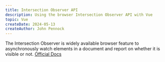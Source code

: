 ```yaml
---
title: Intersection Observer API
description: Using the browser Intersection Observer API with Vue
topic: Vue
createDate: 2024-05-13
createAuthor: John Pennock
---
```

The Intersection Observer is widely available browser feature to asynchronously watch elements in a document and report on whether it is visible or not.
[Official Docs](https://developer.mozilla.org/en-US/docs/Web/API/Intersection_Observer_API)